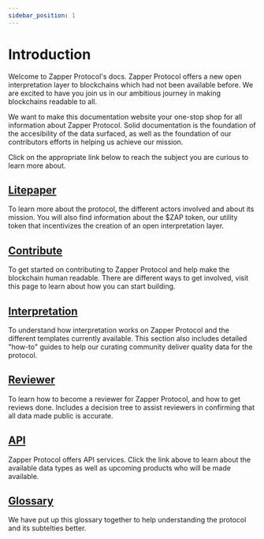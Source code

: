 ```yaml
---
sidebar_position: 1
---
```


# Introduction

Welcome to Zapper Protocol's docs. Zapper Protocol offers a new open interpretation layer to blockchains which had not been available before. We are excited to have you join us in our ambitious journey in making blockchains readable to all. 

We want to make this documentation website your one-stop shop for all information about Zapper Protocol. Solid documentation is the foundation of the accesibility of the data surfaced, as well as the foundation of our contributors efforts in helping us achieve our mission. 

Click on the appropriate link below to reach the subject you are curious to learn more about. 

[Litepaper](https://protocol.zapper.xyz/docs/litepaper)
-
To learn more about the protocol, the different actors involved and about its mission. You will also find information about the $ZAP token, our utility token that incentivizes the creation of an open interpretation layer.

[Contribute](https://protocol-docs-git-fredlach-final-countdown-zapper-fi.vercel.app/docs/Interpretation/contribute)
-
To get started on contributing to Zapper Protocol and help make the blockchain human readable. There are different ways to get involved, visit this page to learn about how you can start building. 

[Interpretation](https://protocol.zapper.xyz/docs/interpretation/overview)
-
To understand how interpretation works on Zapper Protocol and the different templates currently available. This section also includes detailed "how-to" guides to help our curating community deliver quality data for the protocol. 

[Reviewer](https://protocol.zapper.xyz/docs/Interpretation/event-interpretation/reviewer-guide/becoming-a-reviewer)
-
To learn how to become a reviewer for Zapper Protocol, and how to get reviews done. Includes a decision tree to assist reviewers in confirming that all data made public is accurate. 

[API](https://protocol.zapper.xyz/docs/api-intro)
-
Zapper Protocol offers API services. Click the link above to learn about the available data types as well as upcoming products who will be made available. 

[Glossary](https://protocol.zapper.xyz/docs/Interpretation/event-interpretation/reviewer-guide/becoming-a-reviewer)
-
We have put up this glossary together to help understanding the protocol and its subtelties better. 
